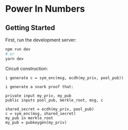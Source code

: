 # Power In Numbers

## Getting Started

First, run the development server:

```bash
npm run dev
# or
yarn dev
```

Circuit construction:

```
i generate c = sym_enc(msg, ecdh(my_priv, pool_pub))

i generate a snark proof that:

private input my_priv, my_pub
public inputs pool_pub, merkle_root, msg, c

shared_secret = ecdh(my_priv, pool_pub)
c = sym_enc(msg, shared_secret)
my_pub in merkle_root
my_pub = pubkeygen(my_priv)
```
